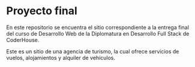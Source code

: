 # Proyecto final
En este repositorio se encuentra el sitio correspondiente a la entrega final del curso de Desarrollo Web de la Diplomatura en Desarrollo Full Stack de CoderHouse.

Este es un sitio de una agencia de turismo, la cual ofrece servicios de vuelos, alojamientos y alquiler de vehículos.
